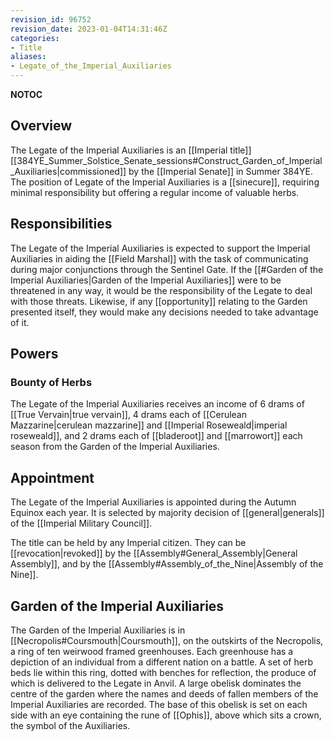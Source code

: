 ```yaml
---
revision_id: 96752
revision_date: 2023-01-04T14:31:46Z
categories:
- Title
aliases:
- Legate_of_the_Imperial_Auxiliaries
---
```


__NOTOC__
## Overview
The Legate of the Imperial Auxiliaries is an [[Imperial title]] [[384YE_Summer_Solstice_Senate_sessions#Construct_Garden_of_Imperial_Auxiliaries|commissioned]] by the [[Imperial Senate]] in Summer 384YE. The position of Legate of the Imperial Auxiliaries is a [[sinecure]], requiring minimal responsibility but offering a regular income of valuable herbs.
## Responsibilities
The Legate of the Imperial Auxiliaries is expected to support the Imperial Auxiliaries in aiding the [[Field Marshal]] with the task of communicating during major conjunctions through the Sentinel Gate. If the [[#Garden of the Imperial Auxiliaries|Garden of the Imperial Auxiliaries]] were to be threatened in any way, it would be the responsibility of the Legate to deal with those threats.  Likewise, if any [[opportunity]] relating to the Garden presented itself, they would make any decisions needed to take advantage of it.

## Powers
### Bounty of Herbs
The Legate of the Imperial Auxiliaries receives an income of 6 drams of [[True Vervain|true vervain]], 4 drams each of [[Cerulean Mazzarine|cerulean mazzarine]] and [[Imperial Roseweald|imperial roseweald]], and 2 drams each of [[bladeroot]] and [[marrowort]] each season from the Garden of the Imperial Auxiliaries.
## Appointment
The Legate of the Imperial Auxiliaries is appointed during the Autumn Equinox each year. It is selected by majority decision of [[general|generals]] of the [[Imperial Military Council]].

The title can be held by any Imperial citizen. They can be [[revocation|revoked]] by the [[Assembly#General_Assembly|General Assembly]], and by the [[Assembly#Assembly_of_the_Nine|Assembly of the Nine]].
## Garden of the Imperial Auxiliaries
The Garden of the Imperial Auxiliaries is in [[Necropolis#Coursmouth|Coursmouth]], on the outskirts of the Necropolis, a ring of ten weirwood framed greenhouses. Each greenhouse has a depiction of an individual from a different nation on a battle. A set of herb beds lie within this ring, dotted with benches for reflection, the produce of which is delivered to the Legate in Anvil. A large obelisk dominates the centre of the garden where the names and deeds of fallen members of the Imperial Auxiliaries are recorded. The base of this obelisk is set on each side with an eye containing the rune of [[Ophis]], above which sits a crown, the symbol of the Auxiliaries.
 

